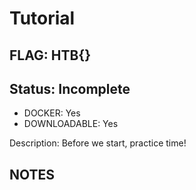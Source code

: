 # Tutorial

## FLAG: HTB{}

## Status: Incomplete

+ DOCKER: Yes
+ DOWNLOADABLE: Yes

Description: Before we start, practice time!

## NOTES
